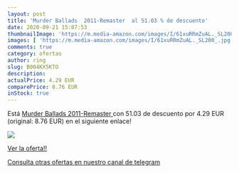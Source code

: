 ```yaml
---
layout: post
title: 'Murder Ballads  2011-Remaster  al 51.03 % de descuento'
date: 2020-09-21 15:07:53
thumbnailImage: 'https://m.media-amazon.com/images/I/61xuRRmZuAL._SL200_.jpg'
images: [ 'https://m.media-amazon.com/images/I/61xuRRmZuAL._SL200_.jpg' ]
comments: true
category: ofertas
author: ring
slug: B004KX5KTO
description:
actualPrice: 4.29 EUR
comparePrice: 8.76 EUR
inStock: true
---
```


Está [Murder Ballads  2011-Remaster ](https://www.amazon.com/dp/B004KX5KTO/?tag=redken08-20) con 51.03 de descuento por 4.29 EUR (original: 8.76 EUR) en el siguiente enlace!

[![](https://m.media-amazon.com/images/I/61xuRRmZuAL._SL200_.jpg)](https://www.amazon.com/dp/B004KX5KTO/?tag=redken08-20)

[Ver la oferta!!](https://www.amazon.com/dp/B004KX5KTO/?tag=redken08-20)

[Consulta otras ofertas en nuestro canal de telegram](https://t.me/s/ofertas25)
